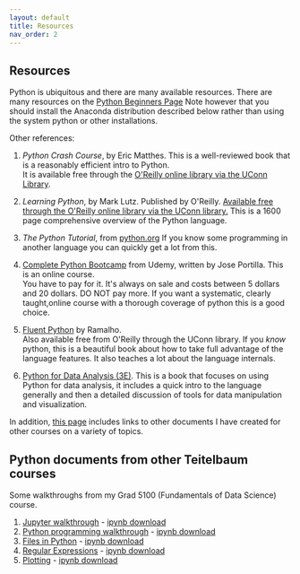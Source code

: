 ```yaml
---
layout: default
title: Resources
nav_order: 2
---
```


## Resources

Python is ubiquitous and there are many available resources. There are many resources
on the [Python Beginners Page](https://wiki.python.org/moin/BeginnersGuide/.) Note however that you should install the Anaconda distribution described below rather than using the system python or other installations.

Other references:

1.  *Python Crash Course*, by Eric Matthes.  This is a well-reviewed book that is a reasonably efficient intro to Python.  
It is available free through the [O'Reilly online library via the UConn Library](https://learning.oreilly.com/library/view/python-crash-course/9781098156664/).

1. *Learning Python*, by Mark Lutz.  Published by O'Reilly. 
[Available free  through the O'Reilly online library via the UConn library.](https://learning.oreilly.com/library/view/learning-python-5th/9781449355722/) 
This is a 1600 page comprehensive overview of the Python language. 

2. *The Python Tutorial*, from [python.org](https://docs.python.org/3/tutorial/index.html) If you know some programming in another language you can quickly get a lot from this. 

3. [Complete Python Bootcamp](https://www.udemy.com/course/complete-python-bootcamp/) from Udemy, written by Jose Portilla.  This is an online course.  
You have to pay for it.  It's always on sale and costs between 5 dollars and 20 dollars.  DO NOT pay more. 
If you want a systematic, clearly taught,online course with a thorough coverage of python this is a good choice.

4. [Fluent Python](https://learning.oreilly.com/library/view/fluent-python-2nd/9781492056348/) by Ramalho.  
Also available free from O'Reilly through the UConn library. If you *know* python, this is a beautiful book about how to take full advantage of the
language features.  It also teaches a lot about the language internals. 

5. [Python for Data Analysis (3E)](https://wesmckinney.com/book/).  This is a book that focuses on using Python for data analysis, 
it includes a quick intro to the language generally and
then a detailed discussion of tools for data manipulation and visualization.

In addition, [this page](links.md) includes links to other documents I have created for other courses on a variety of topics.


## Python documents from other Teitelbaum courses

Some walkthroughs from my Grad 5100 (Fundamentals of Data Science) course.

1. [Jupyter walkthrough](notebooks/JupyterWalkthrough.md) - [ipynb download](notebooks/JupyterWalkthrough.ipynb)
2. [Python programming walkthrough](notebooks/python_programming.html) - [ipynb download](notebooks/python_programming.ipynb)
3. [Files in Python](notebooks/pythonFiles.html) - [ipynb download](notebooks/pythonFiles.ipynb)
4. [Regular Expressions](notebooks/regexpsPython.html) - [ipynb download](notebooks/regexpsPython.ipynb)
5. [Plotting](notebooks/Plotting.html) -  [ipynb download](notebooks/Plotting.ipynb)

